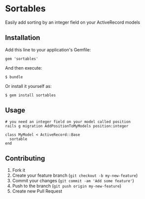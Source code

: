 # Sortables

  Easily add sorting by an integer field on your ActiveRecord models

## Installation

Add this line to your application's Gemfile:

    gem 'sortables'

And then execute:

    $ bundle

Or install it yourself as:

    $ gem install sortables

## Usage

    # you need an integer field on your model called position
    rails g migration AddPositionToMyModels position:integer

    class MyModel < ActiveRecord::Base
      sortable
    end

## Contributing

1. Fork it
2. Create your feature branch (`git checkout -b my-new-feature`)
3. Commit your changes (`git commit -am 'Add some feature'`)
4. Push to the branch (`git push origin my-new-feature`)
5. Create new Pull Request
